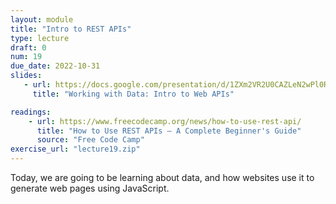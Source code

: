 ```yaml
---
layout: module
title: "Intro to REST APIs"
type: lecture
draft: 0
num: 19
due_date: 2022-10-31
slides:
   - url: https://docs.google.com/presentation/d/1ZXm2VR2U0CAZLeN2wPl0RXM23XsZY3gH4yy2z-jQWwA/edit?usp=sharing
     title: "Working with Data: Intro to Web APIs"

readings:
    - url: https://www.freecodecamp.org/news/how-to-use-rest-api/
      title: "How to Use REST APIs – A Complete Beginner's Guide"
      source: "Free Code Camp"
exercise_url: "lecture19.zip"
---
```


Today, we are going to be learning about data, and how websites use it to generate web pages using JavaScript.